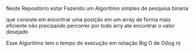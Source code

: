 Neste Repositorio estar Fazendo um Algoritimo simples de pesquisa binaria 

que consiste em encontrar uma posição em um array de forma mais eficiente não precisando percorrer por todo arry ate encontrar o
valor desejado 

Esse Algoritimo tem o tempo de execução em notação Big O de O(log n)